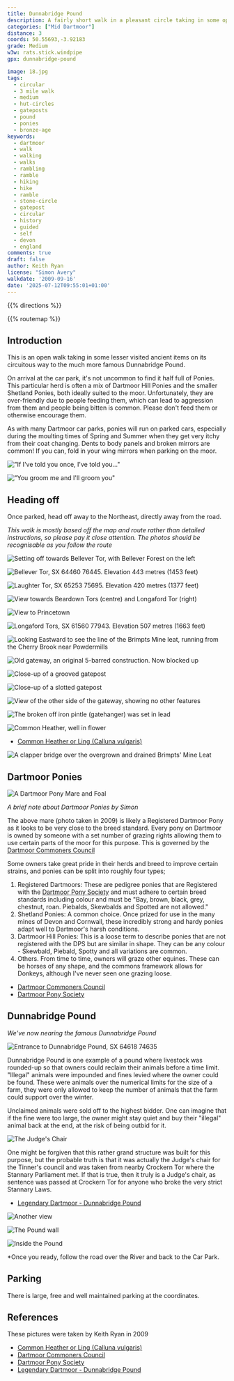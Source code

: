 ```yaml
---
title: Dunnabridge Pound
description: A fairly short walk in a pleasant circle taking in some open moorland, wide views and ancient history. 
categories: ["Mid Dartmoor"]
distance: 3
coords: 50.55693,-3.92183
grade: Medium
w3w: rats.stick.windpipe
gpx: dunnabridge-pound

image: 18.jpg
tags: 
  - circular 
  - 3 mile walk
  - medium
  - hut-circles
  - gateposts
  - pound
  - ponies
  - bronze-age
keywords: 
  - dartmoor
  - walk
  - walking
  - walks
  - rambling
  - ramble
  - hiking
  - hike
  - ramble
  - stone-circle
  - gatepost
  - circular
  - history
  - guided
  - self
  - devon
  - england
comments: true
draft: false
author: Keith Ryan
license: "Simon Avery"
walkdate: '2009-09-16'
date: '2025-07-12T09:55:01+01:00'
---
```


{{% directions %}}

{{% routemap %}}

## Introduction

This is an open walk taking in some lesser visited ancient items on its circuitous way to the much more famous Dunnabridge Pound.

On arrival at the car park, it's not uncommon to find it half full of Ponies. This particular herd is often a mix of Dartmoor Hill Ponies and the smaller Shetland Ponies, both ideally suited to the moor. Unfortunately, they are over-friendly due to people feeding them, which can lead to aggression from them and people being bitten is common. Please don't feed them or otherwise encourage them. 

As with many Dartmoor car parks, ponies will run on parked cars, especially during the moulting times of Spring and Summer when they get very itchy from their coat changing. Dents to body panels and broken mirrors are common! If you can, fold in your wing mirrors when parking on the moor.

!["If I've told you once, I've told you..."](1.jpg)

!["You groom me and I'll groom you"](2.jpg)

## Heading off

Once parked, head off away to the Northeast, directly away from the road.

*This walk is mostly based off the map and route rather than detailed instructions, so please pay it close attention. The photos should be recognisable as you follow the route*

![Setting off towards Bellever Tor, with Bellever Forest on the left](3.jpg)

![Bellever Tor, SX 64460 76445. Elevation 443 metres (1453 feet)](4.jpg)

![Laughter Tor, SX 65253 75695. Elevation 420 metres (1377 feet)](5.jpg)

![View towards Beardown Tors (centre) and Longaford Tor (right)](6.jpg)

![View to Princetown](7.jpg)

![Longaford Tors, SX 61560 77943. Elevation 507 metres (1663 feet)](8.jpg)

![Looking Eastward to see the line of the Brimpts Mine leat, running from the Cherry Brook near Powdermills](9.jpg)

![Old gateway, an original 5-barred construction. Now blocked up](10.jpg)

![Close-up of a grooved gatepost](11.jpg)

![Close-up of a slotted gatepost](12.jpg)

![View of the other side of the gateway, showing no other features](13.jpg)

![The broken off iron pintle (gatehanger) was set in lead](22.jpg)

![Common Heather, well in flower](14.jpg)

* [Common Heather or Ling (Calluna vulgaris)](http://en.wikipedia.org/wiki/Calluna)

![A clapper bridge over the overgrown and drained Brimpts' Mine Leat](15.jpg)

## Dartmoor Ponies

![A Dartmoor Pony Mare and Foal](16.jpg)

*A brief note about Dartmoor Ponies by Simon*

The above mare (photo taken in 2009) is likely a Registered Dartmoor Pony as it looks to be very close to the breed standard. Every pony on Dartmoor is owned by someone with a set number of grazing rights allowing them to use certain parts of the moor for this purpose. This is governed by the [Dartmoor Commoners Council](https://www.dartmoorcommonerscouncil.org.uk/) 

Some owners take great pride in their herds and breed to improve certain strains, and ponies can be split into roughly four types;

1. Registered Dartmoors: These are pedigree ponies that are Registered with the [Dartmoor Pony Society](https://dartmoorponysociety.com/) and must adhere to certain breed standards including colour and must be "Bay, brown, black, grey, chestnut, roan. Piebalds, Skewbalds and Spotted are not allowed."
2. Shetland Ponies: A common choice. Once prized for use in the many mines of Devon and Cornwall, these incredibly strong and hardy ponies adapt well to Dartmoor's harsh conditions.
3. Dartmoor Hill Ponies: This is a loose term to describe ponies that are not registered with the DPS but are similar in shape. They can be any colour - Skewbald, Piebald, Spotty and all variations are common. 
4. Others. From time to time, owners will graze other equines. These can be horses of any shape, and the commons framework allows for Donkeys, although I've never seen one grazing loose.

* [Dartmoor Commoners Council](https://www.dartmoorcommonerscouncil.org.uk/)
* [Dartmoor Pony Society](https://dartmoorponysociety.com/)

## Dunnabridge Pound

*We've now nearing the famous Dunnabridge Pound*

![Entrance to Dunnabridge Pound, SX 64618 74635](17.jpg) 

Dunnabridge Pound is one example of a pound where livestock was rounded-up so that owners could reclaim their animals before a time limit. "Illegal" animals were impounded and fines levied where the owner could be found. These were animals over the numerical limits for the size of a farm, they were only allowed to keep the number of animals that the farm could support over the winter. 

Unclaimed animals were sold off to the highest bidder. One can imagine that if the fine were too large, the owner might stay quiet and buy their "illegal" animal back at the end, at the risk of being outbid for it.

![The Judge's Chair](18.jpg)

One might be forgiven that this rather grand structure was built for this purpose, but the probable truth is that it was actually the Judge's chair for the Tinner's council and was taken from nearby Crockern Tor where the Stannary Parliament met. If that is true, then it truly is a Judge's chair, as sentence was passed at Crockern Tor for anyone who broke the very strict Stannary Laws.

* [Legendary Dartmoor - Dunnabridge Pound](https://www.legendarydartmoor.co.uk/2016/03/16/dunna_bridge/)

![Another view](19.jpg)

![The Pound wall](20.jpg)

![Inside the Pound](21.jpg)

*Once you ready, follow the road over the River and back to the Car Park.


## Parking 

There is large, free and well maintained parking at the coordinates.

## References

These pictures were taken by Keith Ryan in 2009

* [Common Heather or Ling (Calluna vulgaris)](http://en.wikipedia.org/wiki/Calluna)
* [Dartmoor Commoners Council](https://www.dartmoorcommonerscouncil.org.uk/)
* [Dartmoor Pony Society](https://dartmoorponysociety.com/)
* [Legendary Dartmoor - Dunnabridge Pound](https://www.legendarydartmoor.co.uk/2016/03/16/dunna_bridge/)
